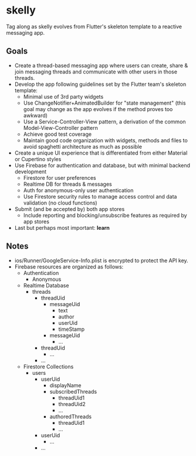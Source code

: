 # skelly

Tag along as skelly evolves from Flutter's skeleton template to a reactive messaging app.

## Goals
  - Create a thread-based messaging app where users can create, share & join messaging threads and communicate with other users in those threads.
  - Develop the app following guidelines set by the Flutter team's skeleton template:
    - Minimal use of 3rd party widgets
    - Use ChangeNotifier+AnimatedBuilder for "state management" (this goal may change as the app evolves if the method proves too awkward)
    - Use a Service-Controller-View pattern, a derivation of the common Model-View-Controller pattern
    - Achieve good test coverage
    - Maintain good code organization with widgets, methods and files to avoid spaghetti architecture as much as possible
  - Create a unique UI experience that is differentiated from either Material or Cupertino styles
  - Use Firebase for authentication and database, but with minimal backend development
    - Firestore for user preferences
    - Realtime DB for threads & messages
    - Auth for anonymous-only user authentication
    - Use Firestore security rules to manage access control and data validation (no cloud functions)
  - Submit (and be accepted by) both app stores
    - Include reporting and blocking/unsubscribe features as required by app stores
  - Last but perhaps most important: **learn**

## Notes
  - ios/Runner/GoogleService-Info.plist is encrypted to protect the API key.
  - Firebase resources are organized as follows:
    - Authentication
      - Anonymous
    - Realtime Database
      - threads
        - threadUid
          - messageUid
            - text
            - author
            - userUid
            - timeStamp
          - messageUid
            - ...
        - threadUid
          - ...
        - ...
    - Firestore Collections
      - users
        - userUid
          - displayName
          - subscribedThreads
            - threadUid1
            - threadUid2
            - ...
          - authoredThreads
            - threadUid1
            - ...
        - userUid
          - ...
        - ...

